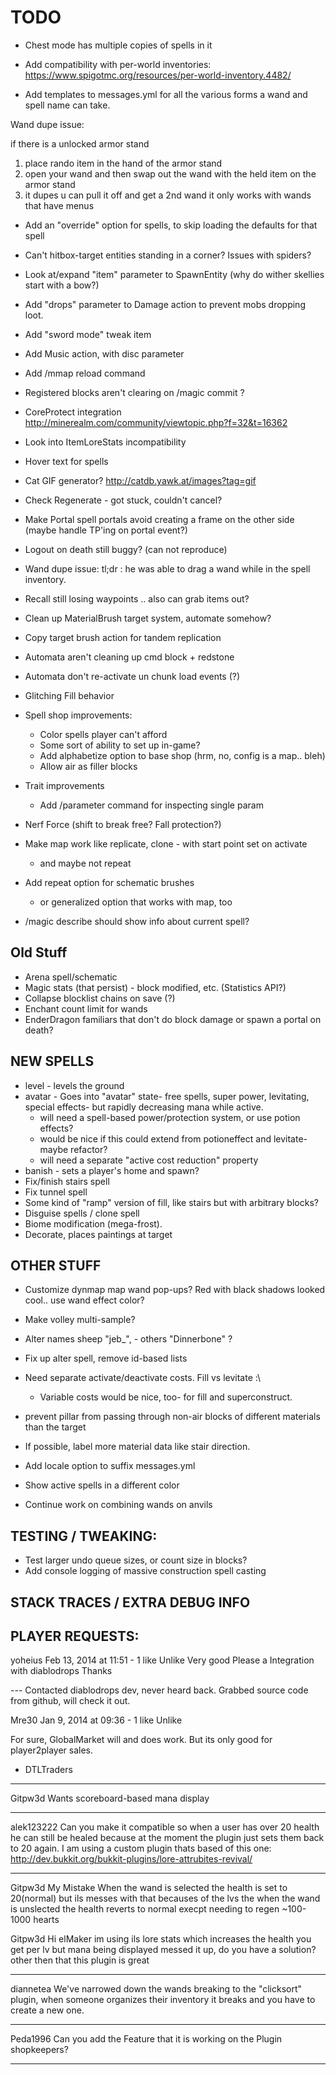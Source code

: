 # TODO

 - Chest mode has multiple copies of spells in it

 - Add compatibility with per-world inventories:
 https://www.spigotmc.org/resources/per-world-inventory.4482/
 
 - Add templates to messages.yml for all the various forms a wand and spell
   name can take.

Wand dupe issue:

if there is a unlocked armor stand
1. place rando item in the hand of the armor stand
2. open your wand and then swap out the wand with the held item
on the armor stand
3. it dupes u can pull it off and get a 2nd wand
it only works with wands that have menus

 - Add an "override" option for spells, to skip loading the defaults for that spell
 - Can't hitbox-target entities standing in a corner? Issues with spiders?
 - Look at/expand "item" parameter to SpawnEntity (why do wither skellies start with a bow?)
 - Add "drops" parameter to Damage action to prevent mobs dropping loot.
 - Add "sword mode" tweak item
 - Add Music action, with disc parameter

 - Add /mmap reload command
 - Registered blocks aren't clearing on /magic commit ?
 - CoreProtect integration
   http://minerealm.com/community/viewtopic.php?f=32&t=16362
 - Look into ItemLoreStats incompatibility

 - Hover text for spells
 - Cat GIF generator? http://catdb.yawk.at/images?tag=gif
 - Check Regenerate - got stuck, couldn't cancel?
 - Make Portal spell portals avoid creating a frame on the other side (maybe handle TP'ing on portal event?)
 - Logout on death still buggy? (can not reproduce)
 - Wand dupe issue: tl;dr : he was able to drag a wand while in the spell inventory.
 - Recall still losing waypoints .. also can grab items out?

 - Clean up MaterialBrush target system, automate somehow?
 - Copy target brush action for tandem replication
 - Automata aren't cleaning up cmd block + redstone
 - Automata don't re-activate un chunk load events (?)
 - Glitching Fill behavior
 - Spell shop improvements:
   - Color spells player can't afford
   - Some sort of ability to set up in-game?
   - Add alphabetize option to base shop (hrm, no, config is a map.. bleh)
   - Allow air as filler blocks
 - Trait improvements
   - Add /parameter command for inspecting single param
 - Nerf Force (shift to break free? Fall protection?)
 - Make map work like replicate, clone - with start point set on activate
   - and maybe not repeat
 - Add repeat option for schematic brushes
   - or generalized option that works with map, too
 - /magic describe should show info about current spell?

## Old Stuff

 - Arena spell/schematic
 - Magic stats (that persist) - block modified, etc. (Statistics API?)
 - Collapse blocklist chains on save (?)
 - Enchant count limit for wands
 - EnderDragon familiars that don't do block damage or spawn a portal on death?

## NEW SPELLS

 - level - levels the ground
 - avatar - Goes into "avatar" state- free spells, super power, levitating, special effects- but rapidly decreasing mana while active.
    - will need a spell-based power/protection system, or use potion effects? 
    - would be nice if this could extend from potioneffect and levitate- maybe refactor?
    - will need a separate "active cost reduction" property
 - banish - sets a player's home and spawn?
 - Fix/finish stairs spell
 - Fix tunnel spell
 - Some kind of "ramp" version of fill, like stairs but with arbitrary blocks?
 - Disguise spells / clone spell
 - Biome modification (mega-frost).
 - Decorate, places paintings at target

## OTHER STUFF
 
 - Customize dynmap map wand pop-ups? Red with black shadows looked cool.. use wand effect color?
 - Make volley multi-sample?
 - Alter names sheep "jeb_", - others "Dinnerbone" ?
 
 - Fix up alter spell, remove id-based lists
 
 - Need separate activate/deactivate costs. Fill vs levitate :\
   - Variable costs would be nice, too- for fill and superconstruct.
 - prevent pillar from passing through non-air blocks of different materials than the target
 - If possible, label more material data like stair direction.
 - Add locale option to suffix messages.yml
 
 - Show active spells in a different color

 - Continue work on combining wands on anvils
 
## TESTING / TWEAKING:
 
 - Test larger undo queue sizes, or count size in blocks?
 - Add console logging of massive construction spell casting

## STACK TRACES / EXTRA DEBUG INFO


## PLAYER REQUESTS:

yoheius
Feb 13, 2014 at 11:51 - 1 like Unlike
Very good Please a Integration with diablodrops Thanks

--- Contacted diablodrops dev, never heard back. Grabbed source code from github, will check it out.

Mre30
Jan 9, 2014 at 09:36 - 1 like Unlike

For sure, GlobalMarket will and does work. But its only good for player2player sales.

- DTLTraders

---

Gitpw3d
Wants scoreboard-based mana display

-------

alek123222
Can you make it compatible so when a user has over 20 health he can still be healed because at the moment the plugin just sets them back to 20 again.
I am using a custom plugin thats based of this one: http://dev.bukkit.org/bukkit-plugins/lore-attrubites-revival/ 

----

Gitpw3d
My Mistake When the wand is selected the health is set to 20(normal)
but ils messes with that becauses of the lvs the when the wand is unslected the health reverts to normal execpt needing to regen ~100-1000 hearts

Gitpw3d
Hi elMaker im using ils lore stats which increases the health you get per lv but mana being displayed messed it up, do you have a solution? other then that this plugin is great

----

diannetea
We've narrowed down the wands breaking to the "clicksort" plugin, when someone organizes their inventory it breaks and you have to create a new one.

---

Peda1996
Can you add the Feature that it is working on the Plugin shopkeepers?

-----

	